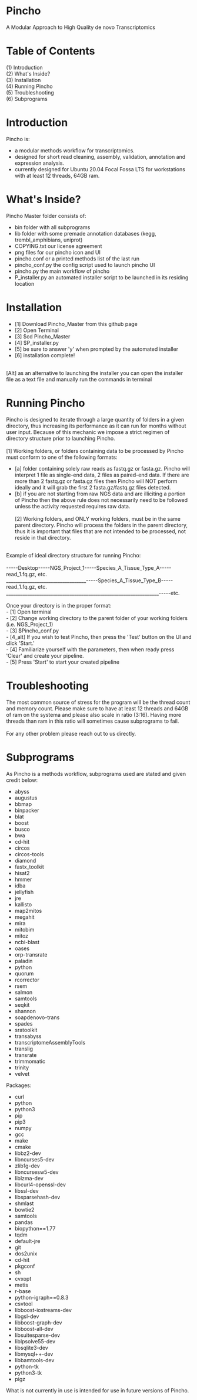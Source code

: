 # Pincho
A Modular Approach to High Quality de novo Transcriptomics

# Table of Contents
(1) Introduction<br />
(2) What's Inside?<br />
(3) Installation<br />
(4) Running Pincho<br />
(5) Troubleshooting<br />
(6) Subprograms

# Introduction
Pincho is:<br />
- a modular methods workflow for transcriptomics.<br />
- designed for short read cleaning, assembly, validation, annotation and expression analysis.<br />
- currently designed for Ubuntu 20.04 Focal Fossa LTS for workstations with at least 12 threads, 64GB ram.
  
# What's Inside?
Pincho Master folder consists of:<br />
- bin folder with all subprograms<br />
- lib folder with some premade annotation databases (kegg, trembl_amphibians, uniprot)<br />
- COPYING.txt our license agreement<br />
- png files for our pincho icon and UI<br />
- pincho.conf or a printed methods list of the last run<br />
- pincho_conf.py the config script used to launch pincho UI<br />
- pincho.py the main workflow of pincho<br />
- P_installer.py an automated installer script to be launched in its residing location
  
# Installation
- [1] Download Pincho_Master from this github page<br />
- [2] Open Terminal<br />
- [3] $cd Pincho_Master<br />
- [4] $P_installer.py<br />
- [5] be sure to answer 'y' when prompted by the automated installer<br />
- [6] installation complete!<br />
<br />
[Alt] as an alternative to launching the installer you can open the installer file as a text file and manually run the commands in terminal

# Running Pincho
Pincho is designed to iterate through a large quantity of folders in a given directory, thus increasing its performance as it can run for months without user input. Because of this mechanic we impose a strict regimen of directory structure prior to launching Pincho.<br />
<br />
[1] Working folders, or folders containing data to be processed by Pincho must conform to one of the following formats:<br />
- [a] folder containing solely raw reads as fastq.gz or fasta.gz. Pincho will interpret 1 file as single-end data, 2 files as paired-end data. If there are more than 2 fastq.gz or fasta.gz files then Pincho will NOT perform ideally and it will grab the first 2 fasta.gz/fastq.gz files detected.<br />
- [b] if you are not starting from raw NGS data and are illiciting a portion of Pincho then the above rule does not necessarily need to be followed unless the activity requested requires raw data.<br />
  <br />
[2] Working folders, and ONLY working folders, must be in the same parent directory. Pincho will process the folders in the parent directory, thus it is important that files that are not intended to be processed, not reside in that directory.<br />
<br />
Example of ideal directory structure for running Pincho:<br />
<br />
-----Desktop-----NGS_Project_1-----Species_A_Tissue_Type_A-----read_1.fq.gz, etc.<br />
__________________________________-----Species_A_Tissue_Type_B-----read_1.fq.gz, etc.<br />
_________________________________________________________________-----etc.<br />
<br />                              
Once your directory is in the proper format:<br />
- [1] Open terminal<br />
- [2] Change working directory to the parent folder of your working folders (i.e. NGS_Project_1)<br />
- [3] $Pincho_conf.py<br />
- [4_alt] If you wish to test Pincho, then press the 'Test' button on the UI and click 'Start.'<br />
- [4] Familiarize yourself with the parameters, then when ready press 'Clear' and create your pipeline.<br />
- [5] Press 'Start' to start your created pipeline

# Troubleshooting
The most common source of stress for the program will be the thread count and memory count. Please make sure to have at least 12 threads and 64GB of ram on the systema and please also scale in ratio (3:16). Having more threads than ram in this ratio will sometimes cause subprograms to fail.<br />
<br />
For any other problem please reach out to us directly.

# Subprograms
As Pincho is a methods workflow, subprograms used are stated and given credit below:<br />
- abyss
- augustus
- bbmap
- binpacker
- blat
- boost
- busco
- bwa
- cd-hit
- circos
- circos-tools
- diamond
- fastx_toolkit
- hisat2
- hmmer
- idba
- jellyfish
- jre
- kallisto
- map2mitos
- megahit
- mira
- mitobim
- mitoz
- ncbi-blast
- oases
- orp-transrate
- paladin
- python
- quorum
- rcorrector
- rsem
- salmon
- samtools
- seqkit
- shannon
- soapdenovo-trans
- spades
- sratoolkit
- transabyss
- transcriptomeAssemblyTools
- translig
- transrate
- trimmomatic
- trinity
- velvet

Packages:
- curl
- python
- python3
- pip
- pip3
- numpy
- gcc
- make
- cmake
- libbz2-dev
- libncurses5-dev
- zlib1g-dev
- libncursesw5-dev
- liblzma-dev
- libcurl4-openssl-dev
- libssl-dev
- libsparsehash-dev
- shmlast
- bowtie2
- samtools
- pandas
- biopython==1.77
- tqdm
- default-jre
- git
- dos2unix
- cd-hit
- pkgconf
- sh
- cvxopt
- metis
- r-base
- python-igraph==0.8.3
- csvtool
- libboost-iostreams-dev
- libgsl-dev
- libboost-graph-dev
- libboost-all-dev
- libsuitesparse-dev
- liblpsolve55-dev
- libsqlite3-dev
- libmysql++-dev
- libbamtools-dev
- python-tk
- python3-tk
- pigz

What is not currently in use is intended for use in future versions of Pincho.
